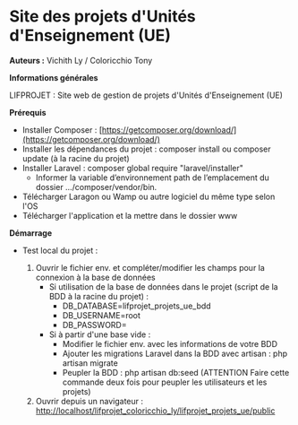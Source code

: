# Site des projets d'Unités d'Enseignement (UE)

**Auteurs :** Vichith Ly / Coloricchio Tony

**Informations générales**

LIFPROJET : Site web de gestion de projets d'Unités d'Enseignement (UE)

**Prérequis**
*  Installer Composer : [https://getcomposer.org/download/](https://getcomposer.org/download/)
*  Installer les dépendances du projet : composer install ou composer update (à la racine du projet)
*  Installer Laravel : composer global require "laravel/installer"
    *  Informer la variable d’environnement path de l’emplacement du dossier …/composer/vendor/bin.
*  Télécharger Laragon ou Wamp ou autre logiciel du même type selon l'OS
*  Télécharger l'application et la mettre dans le dossier www
    
**Démarrage**

*  Test local du projet :
    
    1. Ouvrir le fichier env. et compléter/modifier les champs pour la connexion à la base de données
        * Si utilisation de la base de données dans le projet (script de la BDD à la racine du projet) :
            * DB_DATABASE=lifprojet_projets_ue_bdd
            * DB_USERNAME=root
            * DB_PASSWORD=
        * Si à partir d'une base vide : 
            * Modifier le fichier env. avec les informations de votre BDD  
            * Ajouter les migrations Laravel dans la BDD avec artisan : php artisan migrate
            * Peupler la BDD : php artisan db:seed (ATTENTION Faire cette commande deux fois pour peupler les utilisateurs et les projets)
    2. Ouvrir depuis un navigateur : [http://localhost/lifprojet_coloricchio_ly/lifprojet_projets_ue/public](http://localhost/lifprojet_coloricchio_ly/lifprojet_projets_ue/public)

    

    
